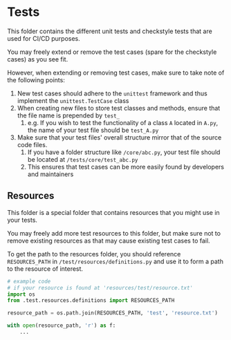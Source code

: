 # Tests

This folder contains the different unit tests and checkstyle tests that are used for CI/CD purposes.

You may freely extend or remove the test cases (spare for the checkstyle cases) as you see fit.

However, when extending or removing test cases, make sure to take note of the following points:

1. New test cases should adhere to the `unittest` framework and thus implement the `unittest.TestCase` class
2. When creating new files to store test classes and methods, ensure that the file name is prepended by `test_`
   1. e.g. If you wish to test the functionality of a class `A` located in `A.py`, the name of your test file should be
      `test_A.py`
3. Make sure that your test files' overall structure mirror that of the source code files.
   1. If you have a folder structure like `/core/abc.py`, your test file should be located at
      `/tests/core/test_abc.py`
   2. This ensures that test cases can be more easily found by developers and maintainers

## Resources

This folder is a special folder that contains resources that you might use in your tests.

You may freely add more test resources to this folder, but make sure not to remove existing resources as 
that may cause existing test cases to fail.

To get the path to the resources folder, you should reference `RESOURCES_PATH` in
`/test/resources/definitions.py` and use it to form a path to the resource of interest.

```python
# example code
# if your resource is found at 'resources/test/resource.txt'
import os
from .test.resources.definitions import RESOURCES_PATH

resource_path = os.path.join(RESOURCES_PATH, 'test', 'resource.txt')

with open(resource_path, 'r') as f:
    ...
```
